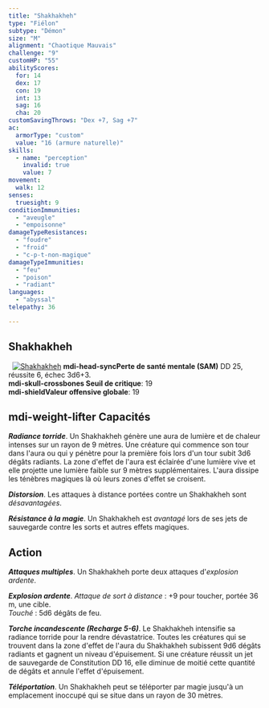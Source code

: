 ```yaml
---
title: "Shakhakheh"
type: "Fiélon"
subtype: "Démon"
size: "M"
alignment: "Chaotique Mauvais"
challenge: "9"
customHP: "55"
abilityScores:
  for: 14
  dex: 17
  con: 19
  int: 13
  sag: 16
  cha: 20
customSavingThrows: "Dex +7, Sag +7"
ac:
  armorType: "custom"
  value: "16 (armure naturelle)"
skills:
  - name: "perception"
    invalid: true
    value: 7
movement:
  walk: 12
senses:
  truesight: 9
conditionImmunities:
  - "aveugle"
  - "empoisonne"
damageTypeResistances:
  - "foudre"
  - "froid"
  - "c-p-t-non-magique"
damageTypeImmunities:
  - "feu"
  - "poison"
  - "radiant"
languages:
  - "abyssal"
telepathy: 36

---
```

## Shakhakheh
&nbsp;
[![Shakhakheh](https://www.douaratil.fr/illustrations/fielon/shakhakhehm.png)](https://www.douaratil.fr/illustrations/fielon/shakhakheh.jpg)
**<v-icon>mdi-head-sync</v-icon>Perte de santé mentale (SAM)** DD 25, réussite 6, échec 3d6+3.  
**<v-icon>mdi-skull-crossbones</v-icon> Seuil de critique**: 19            
**<v-icon>mdi-shield</v-icon>Valeur offensive globale**: 19     
## <v-icon>mdi-weight-lifter</v-icon> Capacités
_**Radiance torride**_. Un Shakhakheh génère une aura de lumière et de chaleur intenses sur un rayon de 9 mètres. Une créature qui commence son tour dans l'aura ou qui y pénètre pour la première fois lors d'un tour subit 3d6 dégâts radiants. La zone d'effet de l'aura est éclairée d'une lumière vive et elle projette une lumière faible sur 9 mètres supplémentaires. L'aura dissipe les ténèbres magiques là où leurs zones d'effet se croisent.

_**Distorsion**_. Les attaques à distance portées contre un Shakhakheh sont _désavantagées_.

_**Résistance à la magie**_. Un Shakhakheh est _avantagé_ lors de ses jets de sauvegarde contre les sorts et autres effets magiques.

## Action
_**Attaques multiples**_. Un Shakhakheh porte deux attaques d'_explosion ardente_.

_**Explosion ardente**_. _Attaque de sort à distance_ : +9 pour toucher, portée 36 m, une cible.  
_Touché_ : 5d6 dégâts de feu.

_**Torche incandescente (Recharge 5-6)**_. Le Shakhakheh intensifie sa radiance torride pour la rendre dévastatrice. Toutes les créatures qui se trouvent dans la zone d'effet de l'aura du Shakhakheh subissent 9d6 dégâts radiants et gagnent un niveau d'épuisement. Si une créature réussit un jet de sauvegarde de Constitution DD 16, elle diminue de moitié cette quantité de dégâts et annule l'effet d'épuisement.

_**Téléportation**_. Un Shakhakheh peut se téléporter par magie jusqu'à un emplacement inoccupé qui se situe dans un rayon de 30 mètres.

